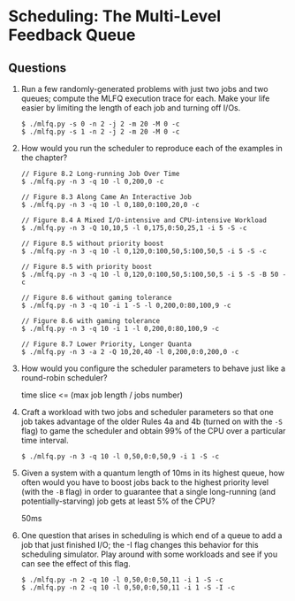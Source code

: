 # Scheduling: The Multi-Level Feedback Queue

## Questions

1. Run a few randomly-generated problems with just two jobs and two queues; compute the MLFQ execution trace for each. Make your life easier by limiting the length of each job and turning off I/Os.

    ```
    $ ./mlfq.py -s 0 -n 2 -j 2 -m 20 -M 0 -c
    $ ./mlfq.py -s 1 -n 2 -j 2 -m 20 -M 0 -c
    ```
2. How would you run the scheduler to reproduce each of the examples in the chapter?

    ```
    // Figure 8.2 Long-running Job Over Time
    $ ./mlfq.py -n 3 -q 10 -l 0,200,0 -c

    // Figure 8.3 Along Came An Interactive Job
    $ ./mlfq.py -n 3 -q 10 -l 0,180,0:100,20,0 -c

    // Figure 8.4 A Mixed I/O-intensive and CPU-intensive Workload
    $ ./mlfq.py -n 3 -Q 10,10,5 -l 0,175,0:50,25,1 -i 5 -S -c

    // Figure 8.5 without priority boost
    $ ./mlfq.py -n 3 -q 10 -l 0,120,0:100,50,5:100,50,5 -i 5 -S -c

    // Figure 8.5 with priority boost
    $ ./mlfq.py -n 3 -q 10 -l 0,120,0:100,50,5:100,50,5 -i 5 -S -B 50 -c

    // Figure 8.6 without gaming tolerance
    $ ./mlfq.py -n 3 -q 10 -i 1 -S -l 0,200,0:80,100,9 -c

    // Figure 8.6 with gaming tolerance
    $ ./mlfq.py -n 3 -q 10 -i 1 -l 0,200,0:80,100,9 -c

    // Figure 8.7 Lower Priority, Longer Quanta
    $ ./mlfq.py -n 3 -a 2 -Q 10,20,40 -l 0,200,0:0,200,0 -c
    ```
3. How would you configure the scheduler parameters to behave just like a round-robin scheduler?

    time slice <= (max job length / jobs number)

4. Craft a workload with two jobs and scheduler parameters so that one job takes advantage of the older Rules 4a and 4b (turned on with the `-S` flag) to game the scheduler and obtain 99% of the CPU over a particular time interval.

    ```
    $ ./mlfq.py -n 3 -q 10 -l 0,50,0:0,50,9 -i 1 -S -c
    ```
5. Given a system with a quantum length of 10ms in its highest queue, how often would you have to boost jobs back to the highest priority level (with the `-B` flag) in order to guarantee that a single long-running (and potentially-starving) job gets at least 5% of the CPU?

    50ms

6. One question that arises in scheduling is which end of a queue to add a job that just finished I/O; the -I flag changes this behavior for this scheduling simulator. Play around with some workloads and see if you can see the effect of this flag.

    ```
    $ ./mlfq.py -n 2 -q 10 -l 0,50,0:0,50,11 -i 1 -S -c
    $ ./mlfq.py -n 2 -q 10 -l 0,50,0:0,50,11 -i 1 -S -I -c
    ```
